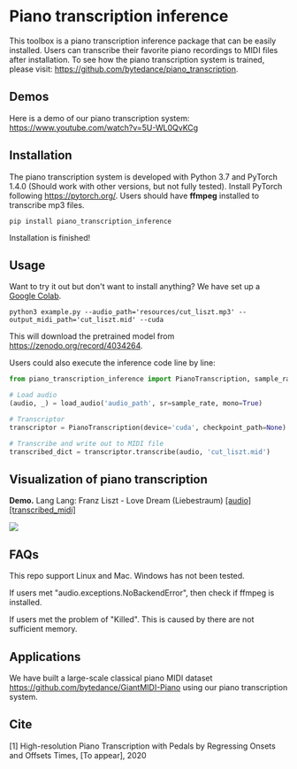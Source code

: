# Piano transcription inference

This toolbox is a piano transcription inference package that can be easily installed. Users can transcribe their favorite piano recordings to MIDI files after installation. To see how the piano transcription system is trained, please visit: <https://github.com/bytedance/piano_transcription>.

## Demos

Here is a demo of our piano transcription system: <https://www.youtube.com/watch?v=5U-WL0QvKCg>

## Installation

The piano transcription system is developed with Python 3.7 and PyTorch 1.4.0 (Should work with other versions, but not fully tested).
Install PyTorch following <https://pytorch.org/>. Users should have **ffmpeg** installed to transcribe mp3 files.

```shell
pip install piano_transcription_inference
```

Installation is finished!

## Usage

Want to try it out but don't want to install anything? We have set up a [Google Colab](https://colab.research.google.com/github/jc-stu/piano_transcription_inference/blob/master/resources/inference.ipynb).

```shell
python3 example.py --audio_path='resources/cut_liszt.mp3' --output_midi_path='cut_liszt.mid' --cuda
```

This will download the pretrained model from <https://zenodo.org/record/4034264>.

Users could also execute the inference code line by line:

```python
from piano_transcription_inference import PianoTranscription, sample_rate, load_audio

# Load audio
(audio, _) = load_audio('audio_path', sr=sample_rate, mono=True)

# Transcriptor
transcriptor = PianoTranscription(device='cuda', checkpoint_path=None)  # device: 'cuda' | 'cpu'

# Transcribe and write out to MIDI file
transcribed_dict = transcriptor.transcribe(audio, 'cut_liszt.mid')
```

## Visualization of piano transcription

**Demo.** Lang Lang: Franz Liszt - Love Dream (Liebestraum) [[audio]](resources/cut_liszt.mp3) [[transcribed_midi]](resources/cut_liszt.mid)

![](resources/cut_liszt.png)

## FAQs

This repo support Linux and Mac. Windows has not been tested.

If users met "audio.exceptions.NoBackendError", then check if ffmpeg is installed.

If users met the problem of "Killed". This is caused by there are not sufficient memory.

## Applications

We have built a large-scale classical piano MIDI dataset <https://github.com/bytedance/GiantMIDI-Piano> using our piano transcription system.

## Cite

[1] High-resolution Piano Transcription with Pedals by Regressing Onsets and Offsets Times, [To appear], 2020
